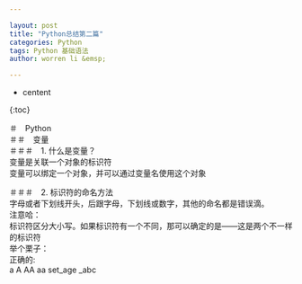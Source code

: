 ```yaml
---

layout: post
title: "Python总结第二篇"
categories: Python
tags: Python 基础语法
author: worren li &emsp;

---
```


* centent

{:toc}


＃　Python  
＃＃　变量  
＃＃＃　1. 什么是变量？  
   变量是关联一个对象的标识符  
   变量可以绑定一个对象，并可以通过变量名使用这个对象  
   
＃＃＃　2. 标识符的命名方法  
   字母或者下划线开头，后跟字母，下划线或数字，其他的命名都是错误滴。  
   注意哈：  
      标识符区分大小写。如果标识符有一个不同，那可以确定的是——这是两个不一样的标识符  
   举个栗子：  
      正确的:  
         a  A   AA  aa  set_age  _abc
   



